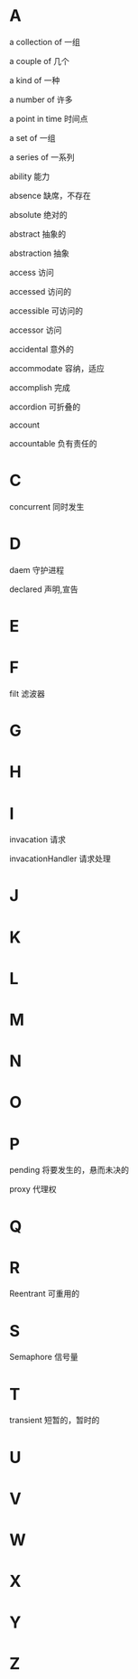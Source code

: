 # A

a collection of  一组

a couple of 几个

a kind of 一种

a number of 许多

a point in time 时间点

a set of  一组

a series of 一系列

ability 能力

absence 缺席，不存在

absolute 绝对的

abstract 抽象的

abstraction 抽象

access 访问

accessed 访问的

accessible 可访问的

accessor 访问

accidental 意外的

accommodate 容纳，适应

accomplish 完成

accordion  可折叠的

account

accountable 负有责任的



# 

# C

concurrent 同时发生

# D

daem 守护进程

declared 声明,宣告

# E

# F

filt 滤波器

# G

# H

# I

invacation 请求

invacationHandler 请求处理

# J

# K

# L

# M

# N

# O

# P

pending 将要发生的，悬而未决的

proxy 代理权

# Q

# R

Reentrant 可重用的

# S

Semaphore 信号量

# T

transient 短暂的，暂时的

# U

# V

# W

# X

# Y

# Z